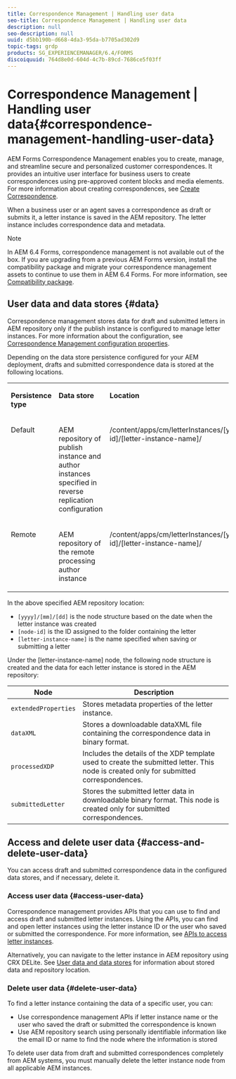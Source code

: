 ```yaml
---
title: Correspondence Management | Handling user data
seo-title: Correspondence Management | Handling user data
description: null
seo-description: null
uuid: d5bb190b-d668-4da3-95da-b7705ad302d9
topic-tags: grdp
products: SG_EXPERIENCEMANAGER/6.4/FORMS
discoiquuid: 764d8e0d-604d-4c7b-89cd-7686ce5f03ff
---
```


# Correspondence Management | Handling user data{#correspondence-management-handling-user-data}

AEM Forms Correspondence Management enables you to create, manage, and streamline secure and personalized customer correspondences. It provides an intuitive user interface for business users to create correspondences using pre-approved content blocks and media elements. For more information about creating correspondences, see [Create Correspondence](/help/forms/using/create-correspondence.md).

When a business user or an agent saves a correspondence as draft or submits it, a letter instance is saved in the AEM repository. The letter instance includes correspondence data and metadata.

>[!NOTE]
>
>In AEM 6.4 Forms, correspondence management is not available out of the box. If you are upgrading from a previous AEM Forms version, install the compatibility package and migrate your correspondence management assets to continue to use them in AEM 6.4 Forms. For more information, see [Compatibility package](/help/forms/using/compatibility-package.md).

## User data and data stores {#data}

Correspondence management stores data for draft and submitted letters in AEM repository only if the publish instance is configured to manage letter instances. For more information about the configuration, see [Correspondence Management configuration properties](/help/forms/using/cm-configuration-properties.md).

Depending on the data store persistence configured for your AEM deployment, drafts and submitted correspondence data is stored at the following locations.

<table> 
 <tbody>
  <tr>
   <td valign="top" width="98"><p><strong>Persistence type</strong></p> </td> 
   <td valign="top" width="315"><p><strong>Data store</strong></p> </td> 
   <td valign="top" width="234"><p><strong>Location</strong></p> </td> 
  </tr>
  <tr>
   <td valign="top" width="98"><p>Default</p> </td> 
   <td valign="top" width="315"><p>AEM repository of publish instance and author instances specified in reverse replication configuration</p> </td> 
   <td valign="top" width="234"><p><span class="code">/content/apps/cm/letterInstances/[yyyy]/[mm]/[dd]/[node-id]/[letter-instance-name]/</span><br /> </p> </td> 
  </tr>
  <tr>
   <td valign="top" width="98"><p>Remote</p> </td> 
   <td valign="top" width="315"><p>AEM repository of the remote processing author instance</p> </td> 
   <td valign="top" width="234"><p><span class="code">/content/apps/cm/letterInstances/[yyyy]/[mm]/[dd]/[node-id]/[letter-instance-name]/</span></p> </td> 
  </tr>
 </tbody>
</table>

In the above specified AEM repository location:

* `[yyyy]/[mm]/[dd]` is the node structure based on the date when the letter instance was created
* `[node-id]` is the ID assigned to the folder containing the letter
* `[letter-instance-name]` is the name specified when saving or submitting a letter

Under the [letter-instance-name] node, the following node structure is created and the data for each letter instance is stored in the AEM repository:

| Node |Description |
|---|---|
| `extendedProperties` |Stores metadata properties of the letter instance. |
| `dataXML` |Stores a downloadable dataXML file containing the correspondence data in binary format. |
| `processedXDP` |Includes the details of the XDP template used to create the submitted letter. This node is created only for submitted correspondences. |
| `submittedLetter` |Stores the submitted letter data in downloadable binary format. This node is created only for submitted correspondences. |

## Access and delete user data {#access-and-delete-user-data}

You can access draft and submitted correspondence data in the configured data stores, and if necessary, delete it.

### Access user data {#access-user-data}

Correspondence management provides APIs that you can use to find and access draft and submitted letter instances. Using the APIs, you can find and open letter instances using the letter instance ID or the user who saved or submitted the correspondence. For more information, see [APIs to access letter instances](/help/forms/using/cm-apis-to-access-letter-instances.md).

Alternatively, you can navigate to the letter instance in AEM repository using CRX DELite. See [User data and data stores](/help/forms/using/correspondence-management-handling-user-data.md#data) for information about stored data and repository location.

### Delete user data {#delete-user-data}

To find a letter instance containing the data of a specific user, you can:

* Use correspondence management APIs if letter instance name or the user who saved the draft or submitted the correspondence is known
* Use AEM repository search using personally identifiable information like the email ID or name to find the node where the information is stored

To delete user data from draft and submitted correspondences completely from AEM systems, you must manually delete the letter instance node from all applicable AEM instances.
